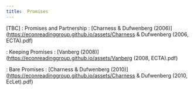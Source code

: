 ```yaml
---
title:  Promises
---
```



[TBC]
: Promises and Partnership
  : [Charness & Dufwenberg (2006)](https://econreadinggroup.github.io/assets/Charness & Dufwenberg (2006, ECTA).pdf)

: Keeping Promises
  : [Vanberg (2008)](https://econreadinggroup.github.io/assets/Vanberg (2008, ECTA).pdf)

: Bare Promises
  : [Charness & Dufwenberg (2010)](https://econreadinggroup.github.io/assets/Charness & Dufwenberg (2010, EcLet).pdf)


